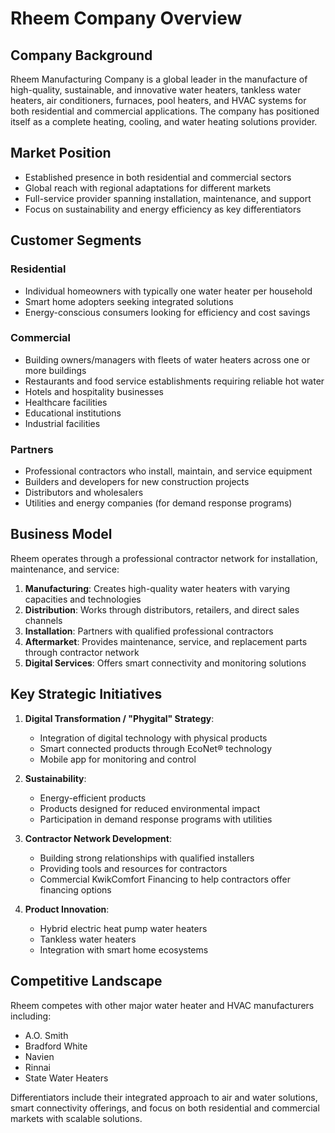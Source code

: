 # Rheem Company Overview

## Company Background

Rheem Manufacturing Company is a global leader in the manufacture of high-quality, sustainable, and innovative water heaters, tankless water heaters, air conditioners, furnaces, pool heaters, and HVAC systems for both residential and commercial applications. The company has positioned itself as a complete heating, cooling, and water heating solutions provider.

## Market Position

- Established presence in both residential and commercial sectors
- Global reach with regional adaptations for different markets
- Full-service provider spanning installation, maintenance, and support
- Focus on sustainability and energy efficiency as key differentiators

## Customer Segments

### Residential
- Individual homeowners with typically one water heater per household
- Smart home adopters seeking integrated solutions
- Energy-conscious consumers looking for efficiency and cost savings

### Commercial
- Building owners/managers with fleets of water heaters across one or more buildings
- Restaurants and food service establishments requiring reliable hot water
- Hotels and hospitality businesses
- Healthcare facilities
- Educational institutions
- Industrial facilities

### Partners
- Professional contractors who install, maintain, and service equipment
- Builders and developers for new construction projects
- Distributors and wholesalers
- Utilities and energy companies (for demand response programs)

## Business Model

Rheem operates through a professional contractor network for installation, maintenance, and service:

1. **Manufacturing**: Creates high-quality water heaters with varying capacities and technologies
2. **Distribution**: Works through distributors, retailers, and direct sales channels
3. **Installation**: Partners with qualified professional contractors
4. **Aftermarket**: Provides maintenance, service, and replacement parts through contractor network
5. **Digital Services**: Offers smart connectivity and monitoring solutions

## Key Strategic Initiatives

1. **Digital Transformation / "Phygital" Strategy**:
   - Integration of digital technology with physical products
   - Smart connected products through EcoNet® technology
   - Mobile app for monitoring and control

2. **Sustainability**:
   - Energy-efficient products
   - Products designed for reduced environmental impact
   - Participation in demand response programs with utilities

3. **Contractor Network Development**:
   - Building strong relationships with qualified installers
   - Providing tools and resources for contractors
   - Commercial KwikComfort Financing to help contractors offer financing options

4. **Product Innovation**:
   - Hybrid electric heat pump water heaters
   - Tankless water heaters
   - Integration with smart home ecosystems

## Competitive Landscape

Rheem competes with other major water heater and HVAC manufacturers including:
- A.O. Smith
- Bradford White
- Navien
- Rinnai
- State Water Heaters

Differentiators include their integrated approach to air and water solutions, smart connectivity offerings, and focus on both residential and commercial markets with scalable solutions.

